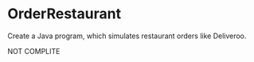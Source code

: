 # OrderRestaurant

Create a Java program, which simulates restaurant orders like Deliveroo.

NOT COMPLITE
